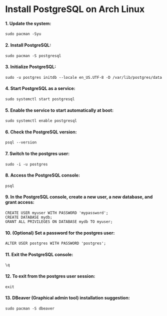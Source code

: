 # Install PostgreSQL on Arch Linux

#### 1. Update the system:
```
sudo pacman -Syu
```

#### 2. Install PostgreSQL:
```
sudo pacman -S postgresql
```

#### 3. Initialize PostgreSQL:
```
sudo -u postgres initdb --locale en_US.UTF-8 -D /var/lib/postgres/data
```

#### 4. Start PostgreSQL as a service:
```
sudo systemctl start postgresql
```

#### 5. Enable the service to start automatically at boot:
```
sudo systemctl enable postgresql
```

#### 6. Check the PostgreSQL version:
```
psql --version
```

#### 7. Switch to the postgres user:
```
sudo -i -u postgres
```

#### 8. Access the PostgreSQL console:
```
psql
```

#### 9. In the PostgreSQL console, create a new user, a new database, and grant access:
```
CREATE USER myuser WITH PASSWORD 'mypassword';
CREATE DATABASE mydb;
GRANT ALL PRIVILEGES ON DATABASE mydb TO myuser;
```

#### 10. (Optional) Set a password for the postgres user:
```
ALTER USER postgres WITH PASSWORD 'postgres'; 
```

#### 11. Exit the PostgreSQL console:
```
\q
```

#### 12. To exit from the postgres user session:
```
exit
```

#### 13. DBeaver (Graphical admin tool) installation suggestion:
```
sudo pacman -S dbeaver
```
